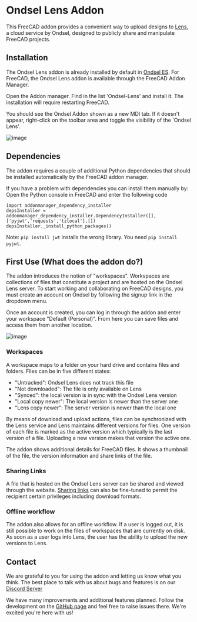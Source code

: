 # Ondsel Lens Addon

This FreeCAD addon provides a convenient way to upload designs
to [Lens](https://lens.ondsel.com), a cloud service by Ondsel, designed
to publicly share and manipulate FreeCAD projects. 

## Installation

The Ondsel Lens addon is already installed by default in [Ondsel ES](https://ondsel.com/download/).
For FreeCAD, the Ondsel Lens addon is available through the FreeCAD Addon Manager. 

Open the Addon manager. Find in the list 'Ondsel-Lens' and install it.
The installation will require restarting FreeCAD.

You should see the Ondsel Addon shown as a new MDI tab. If it doesn't appear, right-click on the toolbar area and toggle the visibility of the 'Ondsel Lens'.

<!-- ![image](https://github.com/Ondsel-Development/Ondsel-Lens/assets/538057/766b7cd7-5c0a-409b-9135-940be8b2fe54)-->
![image](https://github.com/user-attachments/assets/7cc30135-4b7f-4bc3-9cfc-d7ce78621ba6)
## Dependencies

The addon requires a couple of additional Python dependencies that should be installed automatically by the FreeCAD addon manager.

If you have a problem with dependencies you can install them manually by:
Open the Python console in FreeCAD and enter the following code

```
import addonmanager_dependency_installer
depsInstaller = addonmanager_dependency_installer.DependencyInstaller([],['pyjwt','requests','tzlocal'],[])
depsInstaller._install_python_packages()
```

Note: ```pip install jwt``` installs the wrong library. You need ```pip install pyjwt```.

## First Use (What does the addon do?)

The addon introduces the notion of "workspaces". Workspaces are collections of
files that constitute a project and are hosted on the Ondsel Lens server.  To
start working and collaborating on FreeCAD designs, you must create an account
on Ondsel by following the signup link in the dropdown menu.

Once an account is created, you can log in through the addon and enter your
workspace "Default (Personal)".  From here you can save files and access them
from another location.

<!-- needs to be updated with images from the new flavor -->
<!-- ![image](https://github.com/Ondsel-Development/Ondsel-Lens/assets/538057/5de4781c-b90c-4de1-bd8a-e23283348fbd) -->

![image](https://github.com/user-attachments/assets/d59fb797-bdc8-44a7-b84c-dcec3a2e30a4)


### Workspaces

A workspace maps to a folder on your hard drive and contains files
and folders.  Files can be in five different states:

- "Untracked": Ondsel Lens does not track this file
- "Not downloaded": The file is only available on Lens
- "Synced": the local version is in sync with the Ondsel Lens version
- "Local copy newer": The local version is newer than the server one
- "Lens copy newer": The server version is newer than the local one

By means of download and upload actions, files can be synchronized with the
Lens service and Lens maintains different versions for files.  One version of
each file is marked as the active version which typically is the last
version of a file.  Uploading a new version makes that version the active one.

The addon shows additional details for FreeCAD files.  It shows a thumbnail
of the file, the version information and share links of the file.

### Sharing Links

A file that is hosted on the Ondsel Lens server can be shared and viewed through 
the website. [Sharing links](https://lens.ondsel.com/share/6488bfa93649fe410974f6f9)
can also be fine-tuned to permit the recipient certain privileges including
download formats.

### Offline workflow

The addon also allows for an offline workflow.  If a user is logged out, it is
still possible to work on the files of workspaces that are currently on disk.
As soon as a user logs into Lens, the user has the ability to upload the new
versions to Lens.

## Contact

We are grateful to you for using the addon and letting us know what you think.
The best place to talk with us about bugs and features is on our [Discord Server](https://discord.gg/7jmzezyyfP)

We have many improvements and additional features planned.  Follow the development on the
[GitHub page](https://github.com/Ondsel-Development/Ondsel-Lens) and feel free to raise issues there.
We're excited you're here with us!
